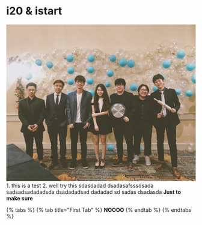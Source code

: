 # i20 & istart

![](../.gitbook/assets/ep.jpg) 1. this is a test 2. well try this sdasdadad dsadasafsssdsada sadsadsadadadsda dsadadadsad dadadad sd sadas dsadasda **Just to make sure**

{% tabs %}
{% tab title="First Tab" %}
**NOOOO**
{% endtab %}
{% endtabs %}

